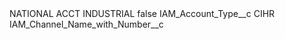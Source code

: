 <?xml version="1.0" encoding="UTF-8"?>
<CustomMetadata xmlns="http://soap.sforce.com/2006/04/metadata" xmlns:xsi="http://www.w3.org/2001/XMLSchema-instance" xmlns:xsd="http://www.w3.org/2001/XMLSchema">
    <label>NATIONAL ACCT INDUSTRIAL</label>
    <protected>false</protected>
    <values>
        <field>IAM_Account_Type__c</field>
        <value xsi:type="xsd:string">CIHR</value>
    </values>
    <values>
        <field>IAM_Channel_Name_with_Number__c</field>
        <value xsi:nil="true"/>
    </values>
</CustomMetadata>
